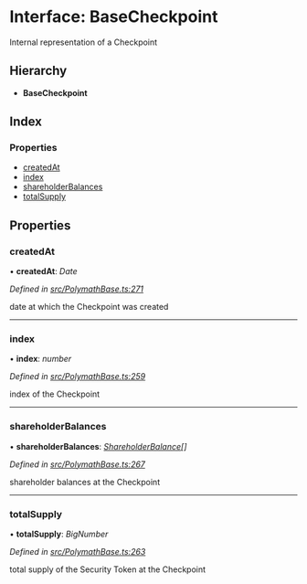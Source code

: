 # Interface: BaseCheckpoint

Internal representation of a Checkpoint

## Hierarchy

* **BaseCheckpoint**

## Index

### Properties

* [createdAt](_polymathbase_.basecheckpoint.md#createdat)
* [index](_polymathbase_.basecheckpoint.md#index)
* [shareholderBalances](_polymathbase_.basecheckpoint.md#shareholderbalances)
* [totalSupply](_polymathbase_.basecheckpoint.md#totalsupply)

## Properties

###  createdAt

• **createdAt**: *Date*

*Defined in [src/PolymathBase.ts:271](https://github.com/PolymathNetwork/polymath-sdk/blob/454d285/src/PolymathBase.ts#L271)*

date at which the Checkpoint was created

___

###  index

• **index**: *number*

*Defined in [src/PolymathBase.ts:259](https://github.com/PolymathNetwork/polymath-sdk/blob/454d285/src/PolymathBase.ts#L259)*

index of the Checkpoint

___

###  shareholderBalances

• **shareholderBalances**: *[ShareholderBalance](_types_index_.shareholderbalance.md)[]*

*Defined in [src/PolymathBase.ts:267](https://github.com/PolymathNetwork/polymath-sdk/blob/454d285/src/PolymathBase.ts#L267)*

shareholder balances at the Checkpoint

___

###  totalSupply

• **totalSupply**: *BigNumber*

*Defined in [src/PolymathBase.ts:263](https://github.com/PolymathNetwork/polymath-sdk/blob/454d285/src/PolymathBase.ts#L263)*

total supply of the Security Token at the Checkpoint
